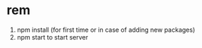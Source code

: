 # rem

1. npm install (for first time or in case of adding new packages)
2. npm start to start server
